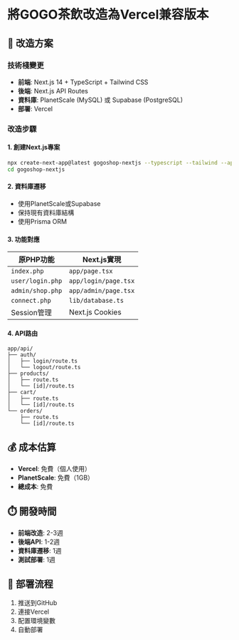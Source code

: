 # 將GOGO茶飲改造為Vercel兼容版本

## 🎯 改造方案

### 技術棧變更
- **前端**: Next.js 14 + TypeScript + Tailwind CSS
- **後端**: Next.js API Routes
- **資料庫**: PlanetScale (MySQL) 或 Supabase (PostgreSQL)
- **部署**: Vercel

### 改造步驟

#### 1. 創建Next.js專案
```bash
npx create-next-app@latest gogoshop-nextjs --typescript --tailwind --app
cd gogoshop-nextjs
```

#### 2. 資料庫遷移
- 使用PlanetScale或Supabase
- 保持現有資料庫結構
- 使用Prisma ORM

#### 3. 功能對應
| 原PHP功能 | Next.js實現 |
|-----------|-------------|
| `index.php` | `app/page.tsx` |
| `user/login.php` | `app/login/page.tsx` |
| `admin/shop.php` | `app/admin/page.tsx` |
| `connect.php` | `lib/database.ts` |
| Session管理 | Next.js Cookies |

#### 4. API路由
```
app/api/
├── auth/
│   ├── login/route.ts
│   └── logout/route.ts
├── products/
│   ├── route.ts
│   └── [id]/route.ts
├── cart/
│   ├── route.ts
│   └── [id]/route.ts
└── orders/
    ├── route.ts
    └── [id]/route.ts
```

## 💰 成本估算
- **Vercel**: 免費（個人使用）
- **PlanetScale**: 免費（1GB）
- **總成本**: 免費

## ⏱️ 開發時間
- **前端改造**: 2-3週
- **後端API**: 1-2週
- **資料庫遷移**: 1週
- **測試部署**: 1週

## 🚀 部署流程
1. 推送到GitHub
2. 連接Vercel
3. 配置環境變數
4. 自動部署
